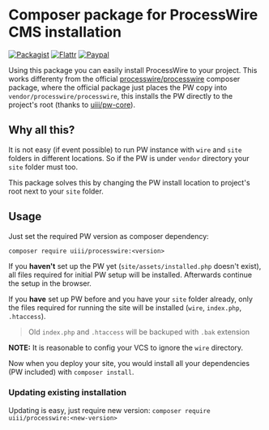 # Composer package for ProcessWire CMS installation

[![Packagist](https://img.shields.io/packagist/v/uiii/processwire.svg)](https://packagist.org/packages/uiii/processwire)
[![Flattr](https://img.shields.io/badge/flattr-donate-yellow)](https://flattr.com/@uiii)
[![Paypal](https://img.shields.io/badge/paypal-donate-yellow)](https://paypal.me/richardjedlicka)

Using this package you can easily install ProcessWire to your project.
This works differenty from the official [processwire/processwire](https://packagist.org/packages/processwire/processwire) composer package,
where the official package just places the PW copy into `vendor/processwire/processwire`, this installs the PW directly
to the project's root (thanks to [uiii/pw-core](https://github.com/uiii/pw-core)).

## Why all this?
It is not easy (if event possible) to run PW instance with `wire` and `site` folders in different locations.
So if the PW is under `vendor` directory your `site` folder must too.

This package solves this by changing the PW install location to project's root next to your `site` folder.

## Usage

Just set the required PW version as composer dependency:

```
composer require uiii/processwire:<version>
```

If you **haven't** set up the PW yet (`site/assets/installed.php` doesn't exist), all files required for initial PW setup will be installed. Afterwards continue the setup in the browser.

If you **have** set up PW before and you have your `site` folder already, only the files required for running the site will be installed (`wire`, `index.php`, `.htaccess`).

> Old `index.php` and `.htaccess` will be backuped with `.bak` extension

**NOTE:** It is reasonable to config your VCS to ignore the `wire` directory.

Now when you deploy your site, you would install all your dependencies (PW included) with `composer install`.

### Updating existing installation

Updating is easy, just require new version: `composer require uiii/processwire:<new-version>`
